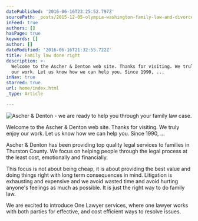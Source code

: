 ```yaml
---
datePublished: '2016-06-16T23:25:52.797Z'
sourcePath: _posts/2015-12-05-olympia-washington-family-law-and-divorce-lawyers.md
inFeed: true
authors: []
hasPage: true
keywords: []
author: []
dateModified: '2016-06-16T21:32:55.722Z'
title: Family law done right
description: >-
  Welcome to the Ascher & Denton web site. Thanks for visiting. We truly enjoy
  our work. Let us know how we can help you. Since 1990, ...
inNav: true
starred: true
url: home/index.html
_type: Article

---
```

![Ascher & Denton - we are ready to help you through your family law case.](https://the-grid-user-content.s3-us-west-2.amazonaws.com/415b432b-0356-4ba9-a01a-9843a350f0c8.jpg)

Welcome to the Ascher & Denton web site. Thanks for visiting. We truly enjoy our work. Let us know how we can help you. Since 1990, ...

Ascher & Denton has been providing top quality legal services to families in Thurston County. We focus on helping people through the legal process at the least cost, emotionally and financially.

This focus is not about being cheap, it is about providing the best value and doing things right with long term consequences in mind. Litigation is exhausting and expensive and we avoid wasted time and avoid hurting anyone's feelings as much as possible. It is just the right way to do family law.

We are excited to introduce One Lawyer services, where one lawyer works with both parties for effective, and cost efficient ways to resolve issues.